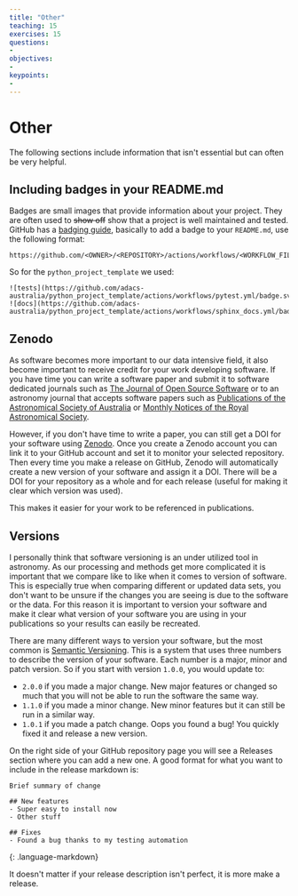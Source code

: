 ```yaml
---
title: "Other"
teaching: 15
exercises: 15
questions:
-
objectives:
-
keypoints:
-
---
```

# Other

The following sections include information that isn't essential but can often be very helpful.


## Including badges in your README.md

Badges are small images that provide information about your project.
They are often used to ~~show off~~ show that a project is well maintained and tested.
GitHub has a [badging guide](https://docs.github.com/en/actions/monitoring-and-troubleshooting-workflows/adding-a-workflow-status-badge), basically to add a badge to your `README.md`, use the following format:

```
https://github.com/<OWNER>/<REPOSITORY>/actions/workflows/<WORKFLOW_FILE>/badge.svg
```

So for the `python_project_template` we used:

```
![tests](https://github.com/adacs-australia/python_project_template/actions/workflows/pytest.yml/badge.svg)
![docs](https://github.com/adacs-australia/python_project_template/actions/workflows/sphinx_docs.yml/badge.svg)
```

## Zenodo

As software becomes more important to our data intensive field, it also become important to receive credit for your work developing software.
If you have time you can write a software paper and submit it to software dedicated journals such as [The Journal of Open Source Software](https://joss.theoj.org/) or to an astronomy journal that accepts software papers such as [Publications of the Astronomical Society of Australia](https://www.cambridge.org/core/journals/publications-of-the-astronomical-society-of-australia) or [Monthly Notices of the Royal Astronomical Society](https://academic.oup.com/mnras).

However, if you don't have time to write a paper, you can still get a DOI for your software using [Zenodo](https://zenodo.org/).
Once you create a Zenodo account you can link it to your GitHub account and set it to monitor your selected repository.
Then every time you make a release on GitHub, Zenodo will automatically create a new version of your software and assign it a DOI.
There will be a DOI for your repository as a whole and for each release (useful for making it clear which version was used).

This makes it easier for your work to be referenced in publications.


## Versions

I personally think that software versioning is an under utilized tool in astronomy.
As our processing and methods get more complicated it is important that we compare like to like when it comes to version of software.
This is especially true when comparing different or updated data sets, you don't want to be unsure if the changes you are seeing is due to the software or the data.
For this reason it is important to version your software and make it clear what version of your software you are using in your publications so your results can easily be recreated.

There are many different ways to version your software, but the most common is [Semantic Versioning](https://semver.org/).
This is a system that uses three numbers to describe the version of your software.
Each number is a major, minor and patch version.
So if you start with version `1.0.0`, you would update to:
  - `2.0.0` if you made a major change. New major features or changed so much that you will not be able to run the software the same way.
  - `1.1.0` if you made a minor change. New minor features but it can still be run in a similar way.
  - `1.0.1` if you made a patch change. Oops you found a bug! You quickly fixed it and release a new version.

On the right side of your GitHub repository page you will see a Releases section where you can add a new one.
A good format for what you want to include in the release markdown is:

```
Brief summary of change

## New features
- Super easy to install now
- Other stuff

## Fixes
- Found a bug thanks to my testing automation
```
{: .language-markdown}

It doesn't matter if your release description isn't perfect, it is more make a release.
